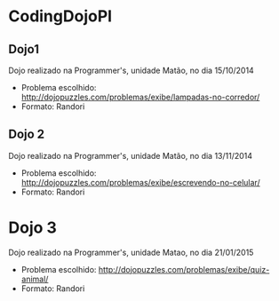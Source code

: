 CodingDojoPI
============

Dojo1
-----

Dojo realizado na Programmer's, unidade Matão, no dia 15/10/2014

* Problema escolhido: http://dojopuzzles.com/problemas/exibe/lampadas-no-corredor/
* Formato: Randori

Dojo 2
-----

Dojo realizado na Programmer's, unidade Matão, no dia 13/11/2014

* Problema escolhido: http://dojopuzzles.com/problemas/exibe/escrevendo-no-celular/
* Formato: Randori

Dojo 3
======

Dojo realizado na Programmer's, unidade Matao, no dia 21/01/2015

* Problema escolhido: http://dojopuzzles.com/problemas/exibe/quiz-animal/
* Formato: Randori

